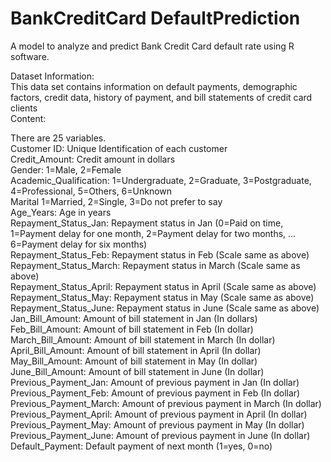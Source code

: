 # BankCreditCard DefaultPrediction
 A model to analyze and predict Bank Credit Card default rate using R software.

 Dataset Information:															  
 This data set contains information on default payments, demographic factors, credit data, history of payment, and bill statements of credit card clients 		  													
 Content:		  

 There are 25 variables.														  
 Customer ID:	Unique Identification of each customer					  									
 Credit_Amount:	Credit amount in dollars														  
 Gender:	 1=Male, 2=Female														  
 Academic_Qualification:	1=Undergraduate, 2=Graduate, 3=Postgraduate, 4=Professional, 5=Others, 6=Unknown														  
 Marital	1=Married, 2=Single, 3=Do not prefer to say						  								
 Age_Years:	Age in years														  
 Repayment_Status_Jan:	 Repayment status in Jan (0=Paid on time, 1=Payment delay for one month, 2=Payment delay for two months, ... 6=Payment delay for six months)														  
 Repayment_Status_Feb:	 Repayment status in Feb (Scale same as above)														  
 Repayment_Status_March:	Repayment status in March (Scale same as above)													  	
 Repayment_Status_April:	Repayment status in April (Scale same as above)														  
 Repayment_Status_May:	 Repayment status in May (Scale same as above)														  
 Repayment_Status_June:	  Repayment status in June (Scale same as above)													  	
 Jan_Bill_Amount:	    Amount of bill statement in Jan (In dollars)														  
 Feb_Bill_Amount:	    Amount of bill statement in Feb (In dollar)														  
 March_Bill_Amount:	  Amount of bill statement in March (In dollar)														  
 April_Bill_Amount:	  Amount of bill statement in April (In dollar)														  
 May_Bill_Amount:	    Amount of bill statement in May (In dollar)														  
 June_Bill_Amount:  	Amount of bill statement in June (In dollar)														  
 Previous_Payment_Jan:	Amount of previous payment in Jan (In dollar)													  	
 Previous_Payment_Feb:	Amount of previous payment in Feb (In dollar)														  
 Previous_Payment_March:	Amount of previous payment in March (In dollar)												  		
 Previous_Payment_April:	Amount of previous payment in April (In dollar)														  
 Previous_Payment_May:	  Amount of previous payment in May (In dollar)														  
 Previous_Payment_June:	  Amount of previous payment in June (In dollar)														  
 Default_Payment:	        Default payment of next month (1=yes, 0=no)														  
